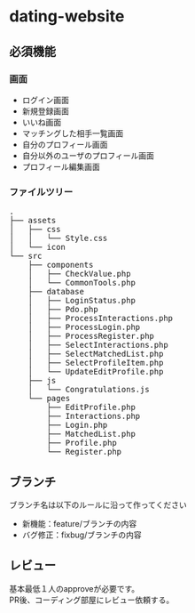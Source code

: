 # dating-website
## 必須機能
### 画面
- ログイン画面
- 新規登録画面
- いいね画面
- マッチングした相手一覧画面
- 自分のプロフィール画面
- 自分以外のユーザのプロフィール画面
- プロフィール編集画面

### ファイルツリー
<pre>
.
├── assets
│   ├── css
│   │   └── Style.css
│   └── icon
└── src
    ├── components
    │   ├── CheckValue.php
    │   └── CommonTools.php
    ├── database
    │   ├── LoginStatus.php
    │   ├── Pdo.php
    │   ├── ProcessInteractions.php
    │   ├── ProcessLogin.php
    │   ├── ProcessRegister.php
    │   ├── SelectInteractions.php
    │   ├── SelectMatchedList.php
    │   ├── SelectProfileItem.php
    │   └── UpdateEditProfile.php
    ├── js
    │   └── Congratulations.js
    └── pages
        ├── EditProfile.php
        ├── Interactions.php
        ├── Login.php
        ├── MatchedList.php
        ├── Profile.php
        └── Register.php
</pre>

## ブランチ
ブランチ名は以下のルールに沿って作ってください
- 新機能：feature/ブランチの内容
- バグ修正：fixbug/ブランチの内容

## レビュー
基本最低１人のapproveが必要です。<br>
PR後、コーディング部屋にレビュー依頼する。
